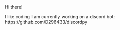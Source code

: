 <p>Hi there!</p>
I like coding
I am currently working on a discord bot: https://github.com/D296433/discordpy
